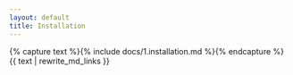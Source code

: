 ```yaml
---
layout: default
title: Installation
---
```


{% capture text %}{% include docs/1.installation.md %}{% endcapture %}
{{ text | rewrite_md_links }}
